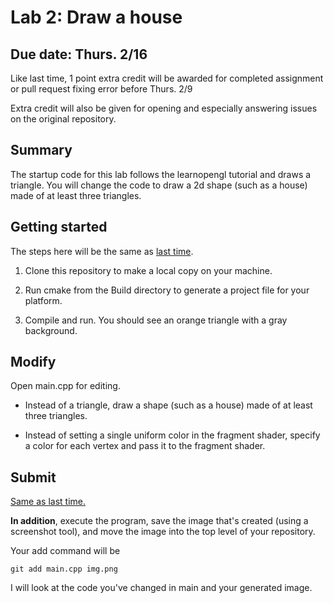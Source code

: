 # Lab 2: Draw a house

## Due date: Thurs. 2/16

Like last time, 1 point extra credit will be awarded for completed assignment or pull request fixing error before Thurs. 2/9

Extra credit will also be given for opening and especially answering issues on the original repository.

## Summary

The startup code for this lab follows the learnopengl tutorial and draws a triangle. You will change the code to draw a 2d shape (such as a house) made of at least three triangles.

## Getting started

The steps here will be the same as [last time](https://cisc3620.github.io/docs/submissions.html). 

1. Clone this repository to make a local copy on your machine.

2. Run cmake from the Build directory to generate a project file for your platform.

3. Compile and run.
   You should see an orange triangle with a gray background.

## Modify

Open main.cpp for editing. 

* Instead of a triangle, draw a shape (such as a house) made of at least three triangles.

* Instead of setting a single uniform color in the fragment shader, specify a color for each vertex and pass it to the fragment shader.

## Submit

[Same as last time.](https://cisc3620.github.io/docs/submissions.html)

**In addition**, execute the program, save the image that's created (using a screenshot tool), and move the image into the top level of your repository.

Your add command will be 

```git add main.cpp img.png```

I will look at the code you've changed in main and your generated image.
